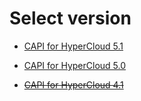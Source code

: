 Select version
==============

* [CAPI for HyperCloud 5.1](https://github.com/tmax-cloud/install-capi/tree/5.1)

* [CAPI for HyperCloud 5.0](https://github.com/tmax-cloud/install-capi/tree/5.0)

* ~~[CAPI for HyperCloud 4.1](https://github.com/tmax-cloud/install-capi/tree/4.1)~~
